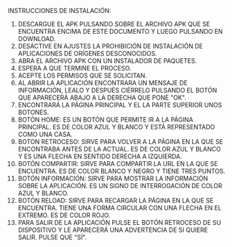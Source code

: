 INSTRUCCIONES DE INSTALACIÓN:

1. DESCARGUE EL APK PULSANDO SOBRE EL ARCHIVO APK QUE SE ENCUENTRA ENCIMA DE ESTE DOCUMENTO Y LUEGO PULSANDO EN DOWNLOAD.
2. DESACTIVE EN AJUSTES LA PROHIBICIÓN DE INSTALACIÓN DE APLICACIONES DE ORÍGENES DESCONOCIDOS.
3. ABRA EL ARCHIVO APK CON UN INSTALADOR DE PAQUETES.
4. ESPERA A QUE TERMINE EL PROCESO.
5. ACEPTE LOS PERMISOS QUE SE SOLICITAN.
6. AL ABRIR LA APLICACIÓN ENCONTRARA UN MENSAJE DE INFORMACIÓN, LEALO Y DESPUÉS CIÉRRELO PULSANDO EL BOTÓN QUE APARECERÁ ABAJO A LA DERECHA QUE PONE "OK". 
7. ENCONTRARÁ LA PÁGINA PRINCIPAL Y EL LA PARTE SUPERIOR UNOS BOTONES.
8. BOTÓN HOME: ES UN BOTÓN QUE PERMITE IR A LA PÁGINA PRINCIPAL. ES DE COLOR AZUL Y BLANCO Y ESTÁ REPRESENTADO COMO UNA CASA.
9. BOTON RETROCESO: SIRVE PARA VOLVER A LA PÁGINA EN LA QUE SE ENCONTRABA ANTES DE LA ACTUAL. ES DE COLOR AZUL Y BLANCO Y ES UNA FLECHA EN SENTIDO DERECHA A IZQUIERDA.
10. BOTÓN COMPARTIR: SIRVE PARA COMPARTIR LA URL EN LA QUE SE ENCUENTRA. ES DE COLOR BLANCO Y NEGRO Y TIENE TRES PUNTOS.
11. BOTÓN INFORMACIÓN: SIRVE PARA MOSTRAR LA INFORMACIÓN SOBRE LA APLICACIÓN. ES UN SIGNO DE INTERROGACIÓN DE COLOR AZUL Y BLANCO.
12. BOTÓN RELOAD: SIRVE PARA RECARGAR LA PÁGINA EN LA QUE SE ENCUENTRA. TIENE UNA FORMA CIRCULAR CON UNA FLECHA EN EL EXTREMO. ES DE COLOR ROJO.
13. PARA SALIR DE LA APLICACIÓN PULSE EL BOTÓN RETROCESO DE SU DISPOSITIVO Y LE APARECERÁ UNA ADVERTENCIA DE SI QUIERE SALIR. PULSE QUE "SÍ".
